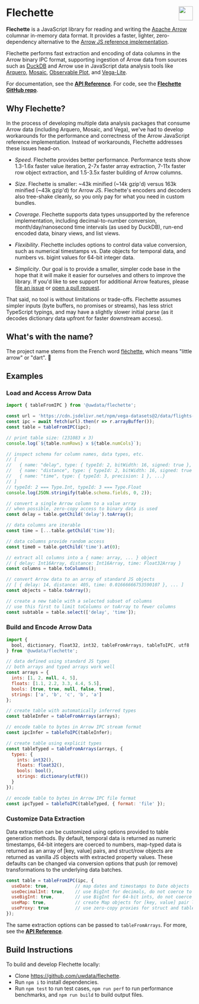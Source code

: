 # Flechette <a href="https://idl.uw.edu/flechette"><img align="right" src="https://raw.githubusercontent.com/uwdata/flechette/main/docs/assets/logo.svg" height="38"></img></a>

**Flechette** is a JavaScript library for reading and writing the [Apache Arrow](https://arrow.apache.org/) columnar in-memory data format. It provides a faster, lighter, zero-dependency alternative to the [Arrow JS reference implementation](https://github.com/apache/arrow/tree/main/js).

Flechette performs fast extraction and encoding of data columns in the Arrow binary IPC format, supporting ingestion of Arrow data from sources such as [DuckDB](https://duckdb.org/) and Arrow use in JavaScript data analysis tools like [Arquero](https://github.com/uwdata/arquero), [Mosaic](https://github.com/uwdata/mosaic), [Observable Plot](https://observablehq.com/plot/), and [Vega-Lite](https://vega.github.io/vega-lite/).

For documentation, see the [**API Reference**](https://idl.uw.edu/flechette/api). For code, see the [**Flechette GitHub repo**](https://github.com/uwdata/flechette).

## Why Flechette?

In the process of developing multiple data analysis packages that consume Arrow data (including Arquero, Mosaic, and Vega), we've had to develop workarounds for the performance and correctness of the Arrow JavaScript reference implementation. Instead of workarounds, Flechette addresses these issues head-on.

* _Speed_. Flechette provides better performance. Performance tests show 1.3-1.6x faster value iteration, 2-7x faster array extraction, 7-11x faster row object extraction, and 1.5-3.5x faster building of Arrow columns.

* _Size_. Flechette is smaller: ~43k minified (~14k gzip'd) versus 163k minified (~43k gzip'd) for Arrow JS. Flechette's encoders and decoders also tree-shake cleanly, so you only pay for what you need in custom bundles.

* _Coverage_. Flechette supports data types unsupported by the reference implementation, including decimal-to-number conversion, month/day/nanosecond time intervals (as used by DuckDB), run-end encoded data, binary views, and list views.

* _Flexibility_. Flechette includes options to control data value conversion, such as numerical timestamps vs. Date objects for temporal data, and numbers vs. bigint values for 64-bit integer data.

* _Simplicity_. Our goal is to provide a smaller, simpler code base in the hope that it will make it easier for ourselves and others to improve the library. If you'd like to see support for additional Arrow features, please [file an issue](https://github.com/uwdata/flechette/issues) or [open a pull request](https://github.com/uwdata/flechette/pulls).

That said, no tool is without limitations or trade-offs. Flechette assumes simpler inputs (byte buffers, no promises or streams), has less strict TypeScript typings, and may have a slightly slower initial parse (as it decodes dictionary data upfront for faster downstream access).

## What's with the name?

The project name stems from the French word [fléchette](https://en.wikipedia.org/wiki/Flechette), which means "little arrow" or "dart". 🎯

## Examples

### Load and Access Arrow Data

```js
import { tableFromIPC } from '@uwdata/flechette';

const url = 'https://cdn.jsdelivr.net/npm/vega-datasets@2/data/flights-200k.arrow';
const ipc = await fetch(url).then(r => r.arrayBuffer());
const table = tableFromIPC(ipc);

// print table size: (231083 x 3)
console.log(`${table.numRows} x ${table.numCols}`);

// inspect schema for column names, data types, etc.
// [
//   { name: "delay", type: { typeId: 2, bitWidth: 16, signed: true }, ...},
//   { name: "distance", type: { typeId: 2, bitWidth: 16, signed: true }, ...},
//   { name: "time", type: { typeId: 3, precision: 1 }, ...}
// ]
// typeId: 2 === Type.Int, typeId: 3 === Type.Float
console.log(JSON.stringify(table.schema.fields, 0, 2));

// convert a single Arrow column to a value array
// when possible, zero-copy access to binary data is used
const delay = table.getChild('delay').toArray();

// data columns are iterable
const time = [...table.getChild('time')];

// data columns provide random access
const time0 = table.getChild('time').at(0);

// extract all columns into a { name: array, ... } object
// { delay: Int16Array, distance: Int16Array, time: Float32Array }
const columns = table.toColumns();

// convert Arrow data to an array of standard JS objects
// [ { delay: 14, distance: 405, time: 0.01666666753590107 }, ... ]
const objects = table.toArray();

// create a new table with a selected subset of columns
// use this first to limit toColumns or toArray to fewer columns
const subtable = table.select(['delay', 'time']);
```

### Build and Encode Arrow Data

```js
import {
  bool, dictionary, float32, int32, tableFromArrays, tableToIPC, utf8
} from '@uwdata/flechette';

// data defined using standard JS types
// both arrays and typed arrays work well
const arrays = {
  ints: [1, 2, null, 4, 5],
  floats: [1.1, 2.2, 3.3, 4.4, 5.5],
  bools: [true, true, null, false, true],
  strings: ['a', 'b', 'c', 'b', 'a']
};

// create table with automatically inferred types
const tableInfer = tableFromArrays(arrays);

// encode table to bytes in Arrow IPC stream format
const ipcInfer = tableToIPC(tableInfer);

// create table using explicit types
const tableTyped = tableFromArrays(arrays, {
  types: {
    ints: int32(),
    floats: float32(),
    bools: bool(),
    strings: dictionary(utf8())
  }
});

// encode table to bytes in Arrow IPC file format
const ipcTyped = tableToIPC(tableTyped, { format: 'file' });
```

### Customize Data Extraction

Data extraction can be customized using options provided to table generation methods. By default, temporal data is returned as numeric timestamps, 64-bit integers are coerced to numbers, map-typed data is returned as an array of [key, value] pairs, and struct/row objects are returned as vanilla JS objects with extracted property values. These defaults can be changed via conversion options that push (or remove) transformations to the underlying data batches.

```js
const table = tableFromIPC(ipc, {
  useDate: true,          // map dates and timestamps to Date objects
  useDecimalInt: true,    // use BigInt for decimals, do not coerce to number
  useBigInt: true,        // use BigInt for 64-bit ints, do not coerce to number
  useMap: true,           // create Map objects for [key, value] pair lists
  useProxy: true          // use zero-copy proxies for struct and table row objects
});
```

The same extraction options can be passed to `tableFromArrays`. For more, see the [**API Reference**](https://idl.uw.edu/flechette/api).

## Build Instructions

To build and develop Flechette locally:

- Clone https://github.com/uwdata/flechette.
- Run `npm i` to install dependencies.
- Run `npm test` to run test cases, `npm run perf` to run performance benchmarks, and `npm run build` to build output files.
